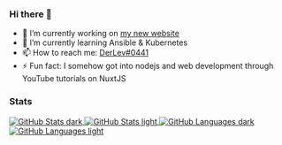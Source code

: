 ### Hi there 👋

- 🔭 I’m currently working on [my new website](https://github.com/DerLev/mcmineserver-2023)
- 🌱 I’m currently learning Ansible & Kubernetes
- 📫 How to reach me: [DerLev#0441](https://discord.com/users/377103974081495042)
- ⚡ Fun fact: I somehow got into nodejs and web development through YouTube tutorials on NuxtJS

### Stats

<div>

  <a href="https://github.com/anuraghazra/github-readme-stats#gh-dark-mode-only">
    <img align="center" alt="GitHub Stats dark" src="https://github-readme-stats.vercel.app/api?username=DerLev&hide=contribs,issues&count_private=true&show_icons=true&theme=github_dark&hide_border=true&border_radius=0&disable_animations=true" />
  </a>
  <a href="https://github.com/anuraghazra/github-readme-stats#gh-light-mode-only">
    <img align="center" alt="GitHub Stats light" src="https://github-readme-stats.vercel.app/api?username=DerLev&hide=contribs,issues&count_private=true&show_icons=true&&hide_border=true&border_radius=0&disable_animations=true" />
  </a>

  <a href="https://github.com/anuraghazra/github-readme-stats#gh-dark-mode-only">
    <img align="center" alt="GitHub Languages dark" src="https://github-readme-stats.vercel.app/api/top-langs/?username=DerLev&hide=html,dart&layout=compact&theme=github_dark&hide_border=true&border_radius=0" />
  </a>
  <a href="https://github.com/anuraghazra/github-readme-stats#gh-light-mode-only">
    <img align="center" alt="GitHub Languages light" src="https://github-readme-stats.vercel.app/api/top-langs/?username=DerLev&hide=html,dart&layout=compact&hide_border=true&border_radius=0" />
  </a>

</div>
  
<!--
**DerLev/derlev** is a ✨ _special_ ✨ repository because its `README.md` (this file) appears on your GitHub profile.

Here are some ideas to get you started:

- 🔭 I’m currently working on ...
- 🌱 I’m currently learning ...
- 👯 I’m looking to collaborate on ...
- 🤔 I’m looking for help with ...
- 💬 Ask me about ...
- 📫 How to reach me: ...
- 😄 Pronouns: ...
- ⚡ Fun fact: ...
-->
